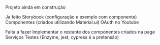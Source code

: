 Projeto ainda em construção

Ja feito
    Storybook (configuração e exemplo com componente)
    Componentes (criados utilizando Material.ui)
    OAuth no Youtube

Falta a fazer
    Implementar o restante dos componentes criados na page
    Serviços
    Testes (Enzyme, jest, cypress é a pretensão)